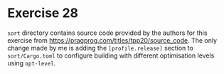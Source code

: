 # Exercise 28

`sort` directory contains source code provided by the authors for this exercise from https://pragprog.com/titles/tpp20/source_code. The only change made by me is adding the `[profile.release]` section
to `sort/Cargo.toml` to configure building with different optimisation levels using `opt-level`.
